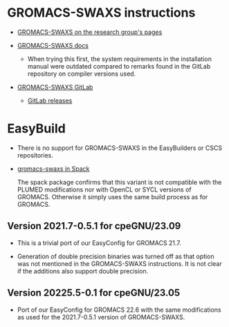 # GROMACS-SWAXS instructions

-   [GROMACS-SWAXS on the research group's pages](https://biophys.uni-saarland.de/software/gromacs-swaxs/)

-   [GROMACS-SWAXS docs](https://cbjh.gitlab.io/gromacs-swaxs-docs/index.html)

    -   When trying this first, the system requirements in the installation manual 
        were outdated compared to remarks found in the GitLab repository on compiler
        versions used.
        
-   [GROMACS-SWAXS GitLab](https://gitlab.com/cbjh/gromacs-swaxs)

    -   [GitLab releases](https://gitlab.com/cbjh/gromacs-swaxs/-/releases)
    

# EasyBuild

-   There is no support for GROMACS-SWAXS in the EasyBuilders or CSCS repositories.

-   [gromacs-swaxs in Spack](https://packages.spack.io/package.html?name=gromacs-swaxs)

    The spack package confirms that this variant is not compatible with the PLUMED modifications
    nor with OpenCL or SYCL versions of GROMACS. Otherwise it simply uses the same 
    build process as for GROMACS.


## Version 2021.7-0.5.1 for cpeGNU/23.09

-   This is a trivial port of our EasyConfig for GROMACS 21.7.

-   Generation of double precision binaries was turned off as that option was not
    mentioned in the GROMACS-SWAXS instructions. It is not clear if the additions
    also support double precision.
    
    
## Version 20225.5-0.1 for cpeGNU/23.05

-   Port of our EasyConfig for GROMACS 22.6 with the same modifications as used for
    the 2021.7-0.5.1 version of GROMACS-SWAXS.
